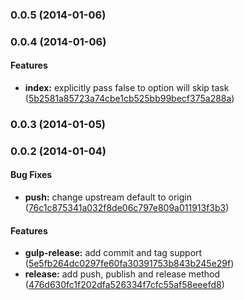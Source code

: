 <a name="0.0.5"></a>
### 0.0.5 (2014-01-06)


<a name="0.0.4"></a>
### 0.0.4 (2014-01-06)


#### Features

* **index:** explicitly pass false to option will skip task ([5b2581a85723a74cbe1cb525bb99becf375a288a](https://github.com/tomchentw/gulp-release/commit/5b2581a85723a74cbe1cb525bb99becf375a288a))


<a name="0.0.3"></a>
### 0.0.3 (2014-01-05)


<a name="0.0.2"></a>
### 0.0.2 (2014-01-04)


#### Bug Fixes

* **push:** change upstream default to origin ([76c1c875341a032f8de06c797e809a011913f3b3](https://github.com/tomchentw/gulp-release/commit/76c1c875341a032f8de06c797e809a011913f3b3))


#### Features

* **gulp-release:** add commit and tag support ([5e5fb264dc0297fe60fa30391753b843b245e29f](https://github.com/tomchentw/gulp-release/commit/5e5fb264dc0297fe60fa30391753b843b245e29f))
* **release:** add push, publish and release method ([476d630fc1f202dfa526334f7cfc55af58eeefd8](https://github.com/tomchentw/gulp-release/commit/476d630fc1f202dfa526334f7cfc55af58eeefd8))


